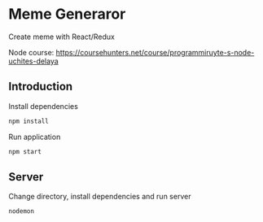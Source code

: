 # Meme Generaror

Create meme with React/Redux

Node course: https://coursehunters.net/course/programmiruyte-s-node-uchites-delaya

## Introduction

Install dependencies

```bash
npm install
```

Run application

```bash
npm start
```

## Server

Change directory, install dependencies and run server

```bash
nodemon
```
